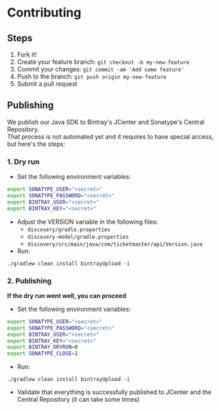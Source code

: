 # Contributing

## Steps

1. Fork it!
2. Create your feature branch: `git checkout -b my-new-feature`
3. Commit your changes: `git commit -am 'Add some feature'`
4. Push to the branch: `git push origin my-new-feature`
5. Submit a pull request

## Publishing

We publish our Java SDK to Bintray's JCenter and Sonatype's Central Repository.  
That process is not automated yet and it requires to have special access, but here's the steps:

### 1. Dry run
* Set the following environment variables:
```bash
export SONATYPE_USER="<secret>"
export SONATYPE_PASSWORD="<secret>"
export BINTRAY_USER="<secret>"
export BINTRAY_KEY="<secret>"
```
* Adjust the VERSION variable in the following files:
	* `discovery/gradle.properties`
	* `discovery-model/gradle.properties` 
	* `discovery/src/main/java/com/ticketmaster/api/Version.java` 
* Run: 
```
./gradlew clean install bintrayUpload -i
```

### 2. Publishing
**If the dry run went well, you can proceed**  

* Set the following environment variables:

```bash
export SONATYPE_USER="<secret>"
export SONATYPE_PASSWORD="<secret>"
export BINTRAY_USER="<secret>"
export BINTRAY_KEY="<secret>"
export BINTRAY_DRYRUN=0
export SONATYPE_CLOSE=1
```

* Run: 
```
./gradlew clean install bintrayUpload -i
```
* Validate that everything is successfully published to JCenter and the Central Repository (it can take some times)
